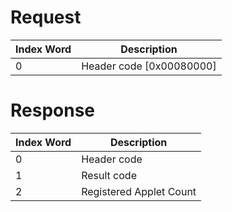 # Request

| Index Word | Description                |
|------------|----------------------------|
| 0          | Header code \[0x00080000\] |

# Response

| Index Word | Description             |
|------------|-------------------------|
| 0          | Header code             |
| 1          | Result code             |
| 2          | Registered Applet Count |